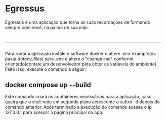 # Egressus

Egressus é uma aplicação que torna as suas recordações de formando sempre com você, na palma de sua mão.

# <hr>

Para rodar a aplicação instale o software docker e altere .env-example(na pasta dotenv_files) para .env e altere o "change-me" conforme orientado(contate um desenvolvedor para obter as variáveis do ambiente).
Feito isso, execute o comando a seguir: 
## docker compose up --build
Este comando criará os containeres necessários para a aplicação, caso queira que o shell rode em segundo plano acrescente o sufixo -d depois do comando anterior.
Após terminado a execução do comando acesse o ip 127.0.0.1 para acessar a página principal do app.